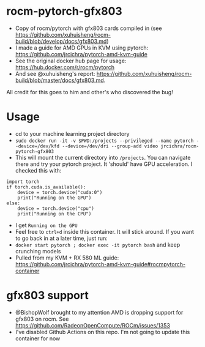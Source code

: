 # rocm-pytorch-gfx803
+ Copy of rocm/pytorch with gfx803 cards compiled in (see https://github.com/xuhuisheng/rocm-build/blob/develop/docs/gfx803.md)
+ I made a guide for AMD GPUs in KVM using pytorch: https://github.com/jrcichra/pytorch-amd-kvm-guide
+ See the original docker hub page for usage: https://hub.docker.com/r/rocm/pytorch
+ And see @xuhuisheng's report: https://github.com/xuhuisheng/rocm-build/blob/master/docs/gfx803.md.

All credit for this goes to him and other's who discovered the bug!

# Usage
+ cd to your machine learning project directory
+ `sudo docker run -it -v $PWD:/projects --privileged --name pytorch --device=/dev/kfd --device=/dev/dri --group-add video jrcichra/rocm-pytorch-gfx803`
+ This will mount the current directory into `/projects`. You can navigate there and try your pytorch project. It 'should' have GPU acceleration. I checked this with:
```
import torch
if torch.cuda.is_available():
    device = torch.device("cuda:0")
    print("Running on the GPU")
else:
    device = torch.device("cpu")
    print("Running on the CPU")
```
+ I get `Running on the GPU`
+ Feel free to `ctrl+d` inside this container. It will stick around. If you want to go back in at a later time, just run:
+ `docker start pytorch ; docker exec -it pytorch bash` and keep crunching models
+ Pulled from my KVM + RX 580 ML guide: https://github.com/jrcichra/pytorch-amd-kvm-guide#rocmpytorch-container

# gfx803 support
+ @BishopWolf brought to my attention AMD is dropping support for gfx803 on rocm. See https://github.com/RadeonOpenCompute/ROCm/issues/1353
+ I've disabled Github Actions on this repo. I'm not going to update this container for now
